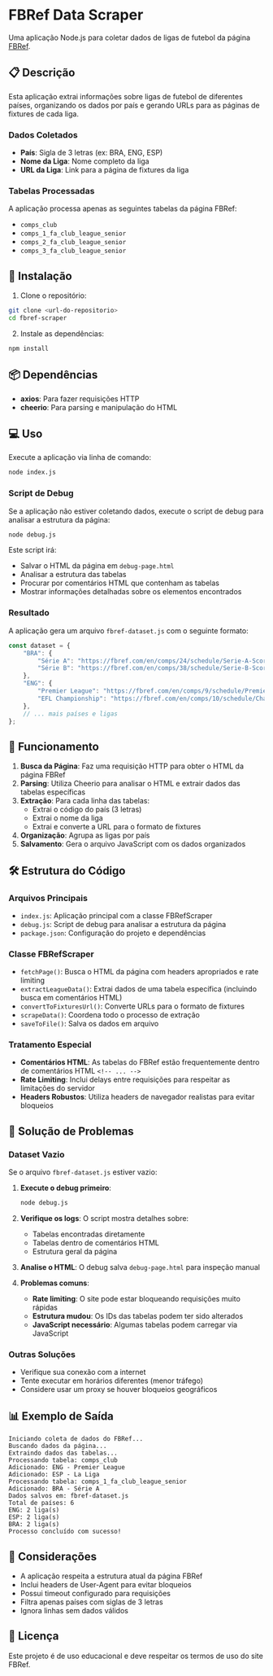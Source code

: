 # FBRef Data Scraper

Uma aplicação Node.js para coletar dados de ligas de futebol da página [FBRef](https://fbref.com/en/comps/).

## 📋 Descrição

Esta aplicação extrai informações sobre ligas de futebol de diferentes países, organizando os dados por país e gerando URLs para as páginas de fixtures de cada liga.

### Dados Coletados

- **País**: Sigla de 3 letras (ex: BRA, ENG, ESP)
- **Nome da Liga**: Nome completo da liga
- **URL da Liga**: Link para a página de fixtures da liga

### Tabelas Processadas

A aplicação processa apenas as seguintes tabelas da página FBRef:
- `comps_club`
- `comps_1_fa_club_league_senior`
- `comps_2_fa_club_league_senior`
- `comps_3_fa_club_league_senior`

## 🚀 Instalação

1. Clone o repositório:
```bash
git clone <url-do-repositorio>
cd fbref-scraper
```

2. Instale as dependências:
```bash
npm install
```

## 📦 Dependências

- **axios**: Para fazer requisições HTTP
- **cheerio**: Para parsing e manipulação do HTML

## 💻 Uso

Execute a aplicação via linha de comando:

```bash
node index.js
```

### Script de Debug

Se a aplicação não estiver coletando dados, execute o script de debug para analisar a estrutura da página:

```bash
node debug.js
```

Este script irá:
- Salvar o HTML da página em `debug-page.html`
- Analisar a estrutura das tabelas
- Procurar por comentários HTML que contenham as tabelas
- Mostrar informações detalhadas sobre os elementos encontrados

### Resultado

A aplicação gera um arquivo `fbref-dataset.js` com o seguinte formato:

```javascript
const dataset = {
    "BRA": {
        "Série A": "https://fbref.com/en/comps/24/schedule/Serie-A-Scores-and-Fixtures",
        "Série B": "https://fbref.com/en/comps/38/schedule/Serie-B-Scores-and-Fixtures"
    },
    "ENG": {
        "Premier League": "https://fbref.com/en/comps/9/schedule/Premier-League-Scores-and-Fixtures",
        "EFL Championship": "https://fbref.com/en/comps/10/schedule/Championship-Scores-and-Fixtures"
    },
    // ... mais países e ligas
};
```

## 🔧 Funcionamento

1. **Busca da Página**: Faz uma requisição HTTP para obter o HTML da página FBRef
2. **Parsing**: Utiliza Cheerio para analisar o HTML e extrair dados das tabelas específicas
3. **Extração**: Para cada linha das tabelas:
   - Extrai o código do país (3 letras)
   - Extrai o nome da liga
   - Extrai e converte a URL para o formato de fixtures
4. **Organização**: Agrupa as ligas por país
5. **Salvamento**: Gera o arquivo JavaScript com os dados organizados

## 🛠️ Estrutura do Código

### Arquivos Principais

- `index.js`: Aplicação principal com a classe FBRefScraper
- `debug.js`: Script de debug para analisar a estrutura da página
- `package.json`: Configuração do projeto e dependências

### Classe FBRefScraper

- `fetchPage()`: Busca o HTML da página com headers apropriados e rate limiting
- `extractLeagueData()`: Extrai dados de uma tabela específica (incluindo busca em comentários HTML)
- `convertToFixturesUrl()`: Converte URLs para o formato de fixtures
- `scrapeData()`: Coordena todo o processo de extração
- `saveToFile()`: Salva os dados em arquivo

### Tratamento Especial

- **Comentários HTML**: As tabelas do FBRef estão frequentemente dentro de comentários HTML `<!-- ... -->`
- **Rate Limiting**: Inclui delays entre requisições para respeitar as limitações do servidor
- **Headers Robustos**: Utiliza headers de navegador realistas para evitar bloqueios

## 🚨 Solução de Problemas

### Dataset Vazio

Se o arquivo `fbref-dataset.js` estiver vazio:

1. **Execute o debug primeiro**:
   ```bash
   node debug.js
   ```

2. **Verifique os logs**: O script mostra detalhes sobre:
   - Tabelas encontradas diretamente
   - Tabelas dentro de comentários HTML
   - Estrutura geral da página

3. **Analise o HTML**: O debug salva `debug-page.html` para inspeção manual

4. **Problemas comuns**:
   - **Rate limiting**: O site pode estar bloqueando requisições muito rápidas
   - **Estrutura mudou**: Os IDs das tabelas podem ter sido alterados
   - **JavaScript necessário**: Algumas tabelas podem carregar via JavaScript

### Outras Soluções

- Verifique sua conexão com a internet
- Tente executar em horários diferentes (menor tráfego)
- Considere usar um proxy se houver bloqueios geográficos

## 📊 Exemplo de Saída

```
Iniciando coleta de dados do FBRef...
Buscando dados da página...
Extraindo dados das tabelas...
Processando tabela: comps_club
Adicionado: ENG - Premier League
Adicionado: ESP - La Liga
Processando tabela: comps_1_fa_club_league_senior
Adicionado: BRA - Série A
Dados salvos em: fbref-dataset.js
Total de países: 6
ENG: 2 liga(s)
ESP: 2 liga(s)
BRA: 2 liga(s)
Processo concluído com sucesso!
```

## 🚨 Considerações

- A aplicação respeita a estrutura atual da página FBRef
- Inclui headers de User-Agent para evitar bloqueios
- Possui timeout configurado para requisições
- Filtra apenas países com siglas de 3 letras
- Ignora linhas sem dados válidos

## 📄 Licença

Este projeto é de uso educacional e deve respeitar os termos de uso do site FBRef.